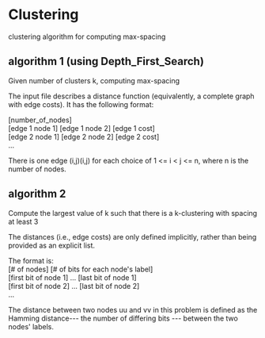 # Clustering
clustering algorithm for computing max-spacing 

## algorithm 1  (using Depth_First_Search)
Given number of clusters k, computing max-spacing  

The input file describes a distance function (equivalently, a complete graph with edge costs).  It has the following format:  

[number_of_nodes]  
[edge 1 node 1] [edge 1 node 2] [edge 1 cost]  
[edge 2 node 1] [edge 2 node 2] [edge 2 cost]  
...  

There is one edge (i,j)(i,j) for each choice of 1 <= i < j <= n, where n is the number of nodes.  

## algorithm 2  
Compute the largest value of k such that there is a k-clustering with spacing at least 3

The distances (i.e., edge costs) are only defined implicitly, rather than being provided as an explicit list.  

 The format is:  
[# of nodes] [# of bits for each node's label]  
[first bit of node 1] ... [last bit of node 1]  
[first bit of node 2] ... [last bit of node 2]  
...  
  
The distance between two nodes uu and vv in this problem is defined as the Hamming distance--- the number of differing bits --- between the two nodes' labels.  
